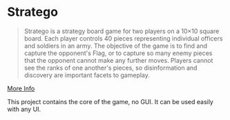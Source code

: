 Stratego
========

> Stratego is a strategy board game for two players on a 10×10 square board. Each player controls 40 pieces representing individual officers and soldiers in an army. The objective of the game is to find and capture the opponent's Flag, or to capture so many enemy pieces that the opponent cannot make any further moves. Players cannot see the ranks of one another's pieces, so disinformation and discovery are important facets to gameplay.

[More Info](http://en.wikipedia.org/wiki/Stratego)

This project contains the core of the game, no GUI. It can be used easily with any UI.
